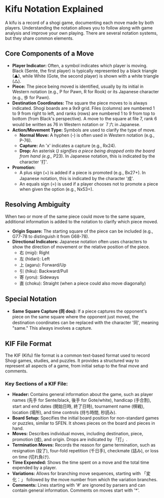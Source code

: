 # Kifu Notation Explained

A kifu is a record of a shogi game, documenting each move made by both players. Understanding the notation allows you to follow along with game analysis and improve your own playing. There are several notation systems, but they share common elements.

## Core Components of a Move

*   **Player Indicator:** Often, a symbol indicates which player is moving. Black (Sente, the first player) is typically represented by a black triangle (▲), while White (Gote, the second player) is shown with a white triangle (△).
*   **Piece:** The piece being moved is identified, usually by its initial in Western notation (e.g., P for Pawn, R for Rook) or its Japanese character (e.g., 歩 for Pawn).
*   **Destination Coordinates:** The square the piece moves to is always indicated. Shogi boards are a 9x9 grid. Files (columns) are numbered 1 to 9 from right to left, and ranks (rows) are numbered 1 to 9 from top to bottom (from Black's perspective). A move to the square at file 7, rank 6 would be written as 76 in Western notation or ７六 in Japanese.
*   **Action/Movement Type:** Symbols are used to clarify the type of move.
    *   **Normal Move:** A hyphen (-) is often used in Western notation (e.g., P-76).
    *   **Capture:** An 'x' indicates a capture (e.g., Rx24).
    *   **Drop:** An asterisk (*) signifies a piece being dropped onto the board from hand (e.g., P*23). In Japanese notation, this is indicated by the character '打'.
*   **Promotion:**
    *   A plus sign (+) is added if a piece is promoted (e.g., Bx27+). In Japanese notation, this is indicated by the character '成'.
    *   An equals sign (=) is used if a player chooses not to promote a piece when given the option (e.g., Nx53=).

## Resolving Ambiguity

When two or more of the same piece could move to the same square, additional information is added to the notation to clarify which piece moved.

*   **Origin Square:** The starting square of the piece can be included (e.g., G77-78 to distinguish it from G68-78).
*   **Directional Indicators:** Japanese notation often uses characters to show the direction of movement or the relative position of the piece.
    *   右 (migi): Right
    *   左 (hidari): Left
    *   上 (agaru): Forward/Up
    *   引 (hiku): Backward/Pull
    *   寄 (yoru): Sideways
    *   直 (choku): Straight (when a piece could also move diagonally)

## Special Notation

*   **Same Square Capture (同 dou):** If a piece captures the opponent's piece on the same square where the opponent just moved, the destination coordinates can be replaced with the character '同', meaning "same." This always involves a capture.

## KIF File Format

The KIF (Kifu) file format is a common text-based format used to record Shogi games, studies, and puzzles. It provides a structured way to represent all aspects of a game, from initial setup to the final move and comments.

### Key Sections of a KIF File:

*   **Header:** Contains general information about the game, such as player names (先手 for Sente/black, 後手 for Gote/white), handicap (手合割), start and end dates (開始日時, 終了日時), tournament name (棋戦), location (場所), and time controls (持ち時間, 秒読み).
*   **Board Setup:** Specifies the initial board position for non-standard games or puzzles, similar to SFEN. It shows pieces on the board and pieces in hand.
*   **Moves:** Describes individual moves, including destination, piece, promotion (成), and origin. Drops are indicated by 「打」.
*   **Termination Moves:** Records the reason for game termination, such as resignation (投了), four-fold repetition (千日手), checkmate (詰み), or loss on time (切れ負け).
*   **Time Expended:** Shows the time spent on a move and the total time expended by a player.
*   **Variations:** Allows for branching move sequences, starting with 「変化：」 followed by the move number from which the variation branches.
*   **Comments:** Lines starting with '#' are ignored by parsers and can contain general information. Comments on moves start with '*'.